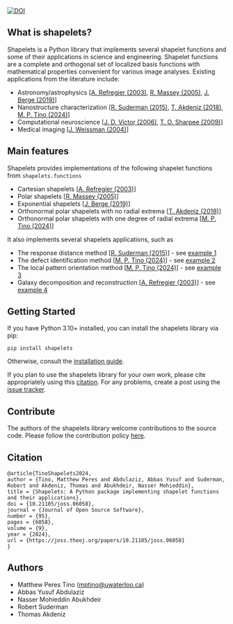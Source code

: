 [![DOI](https://joss.theoj.org/papers/10.21105/joss.06058/status.svg)](https://doi.org/10.21105/joss.06058)

## What is shapelets? 

Shapelets is a Python library that implements several shapelet functions and some of their applications in science and engineering. Shapelet functions are a complete and orthogonal set of localized basis functions with mathematical properties convenient for various image analyses. Existing applications from the literature include:

* Astronomy/astrophysics [[A. Refregier (2003)](https://doi.org/10.1046/j.1365-8711.2003.05901.x), [R. Massey (2005)](https://doi.org/10.48550/arXiv.astro-ph/0408445), [J. Berge (2019)](https://doi.org/10.48550/arXiv.1903.05837)]
* Nanostructure characterization [[R. Suderman (2015)](http://dx.doi.org/10.1103/PhysRevE.91.033307), [T. Akdeniz (2018)](https://doi.org/10.1088/1361-6528/aaf353), [M. P. Tino (2024)](http://dx.doi.org/10.1088/1361-6528/ad1df4)]
* Computational neuroscience [[J. D. Victor (2006)](https://doi.org/10.1152/jn.00498.2005), [T. O. Sharpee (2009)](https://doi.org/10.1007%2Fs10827-008-0107-5)]
* Medical imaging [[J. Weissman (2004)](https://doi.org/10.1364/OPEX.12.005760)]

## Main features

Shapelets provides implementations of the following shapelet functions from ``shapelets.functions``

* Cartesian shapelets [[A. Refregier (2003)](https://doi.org/10.1046/j.1365-8711.2003.05901.x)]
* Polar shapelets [[R. Massey (2005)](https://doi.org/10.48550/arXiv.astro-ph/0408445)]
* Exponential shapelets [[J. Berge (2019)](https://doi.org/10.48550/arXiv.1903.05837)]
* Orthonormal polar shapelets with no radial extrema [[T. Akdeniz (2018)](https://doi.org/10.1088/1361-6528/aaf353)]
* Orthonormal polar shapelets with one degree of radial extrema [[M. P. Tino (2024)](https://hdl.handle.net/10012/20779)]

It also implements several shapelets applications, such as
* The response distance method [[R. Suderman (2015)](http://dx.doi.org/10.1103/PhysRevE.91.033307)] - see [example 1](https://uw-comphys.github.io/shapelets/shapelets/docs/example_1.html)
* The defect identification method [[M. P. Tino (2024)](http://dx.doi.org/10.1088/1361-6528/ad1df4)] - see [example 2](https://uw-comphys.github.io/shapelets/shapelets/docs/example_2.html)
* The local pattern orientation method [[M. P. Tino (2024)](http://dx.doi.org/10.1088/1361-6528/ad1df4)] - see [example 3](https://uw-comphys.github.io/shapelets/shapelets/docs/example_3.html)
* Galaxy decomposition and reconstruction [[A. Refregier (2003)](https://doi.org/10.1046/j.1365-8711.2003.05901.x)] - see [example 4](https://uw-comphys.github.io/shapelets/shapelets/docs/example_4.html)

## Getting Started

If you have Python 3.10+ installed, you can install the shapelets library via pip:
```
pip install shapelets
```
Otherwise, consult the [installation guide](https://uw-comphys.github.io/shapelets/shapelets/docs/installation_guide.html). 

If you plan to use the shapelets library for your own work, please cite appropriately using this [citation](#citation). For any problems, create a post using the [issue tracker](https://github.com/uw-comphys/shapelets/issues). 

## Contribute

The authors of the shapelets library welcome contributions to the source code. 
Please follow the contribution policy [here](https://github.com/uw-comphys/shapelets/blob/main/CONTRIBUTE.md).

## Citation
```
@article{TinoShapelets2024,
author = {Tino, Matthew Peres and Abdulaziz, Abbas Yusuf and Suderman, Robert and Akdeniz, Thomas and Abukhdeir, Nasser Mohieddin},
title = {Shapelets: A Python package implementing shapelet functions and their applications},
doi = {10.21105/joss.06058},
journal = {Journal of Open Source Software},
number = {95},
pages = {6058},
volume = {9},
year = {2024},
url = {https://joss.theoj.org/papers/10.21105/joss.06058}
}
```

## Authors

* Matthew Peres Tino (mptino@uwaterloo.ca)
* Abbas Yusuf Abdulaziz 
* Nasser Mohieddin Abukhdeir
* Robert Suderman 
* Thomas Akdeniz
